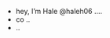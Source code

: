 - hey, I’m Hale @haleh06 ....
- co ..
- ..

<!---
haleh06/haleh06 is a ✨ special ✨ repository because its `README.md` (this file) appears on your GitHub profile.
You can click the Preview link to take a look at your changes.
--->
